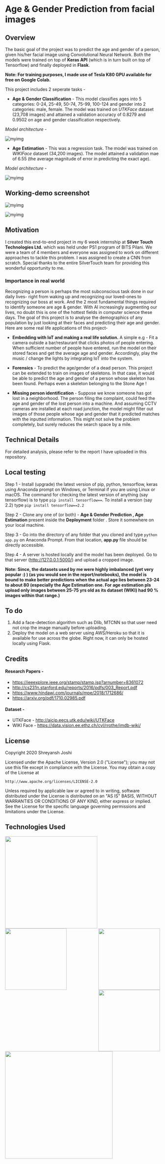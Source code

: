 # Age & Gender Prediction from facial images

## Overview
The basic goal of the project was to predict the age and gender of a person, given his/her facial image using Convolutional Neural Network. Both the models were trained on top of **Keras API** (which is in turn built on top of Tensorflow) and finally deployed in **Flask**.

**Note: For training purposes, I made use of Tesla K80 GPU available for free on Google Colab.**

This project includes 2 seperate tasks  -
* **Age & Gender Classification** - This model classifies ages into 5 categories: 0-24, 25-49, 50-74, 75-99, 100-124 and gender into 2 categories: male, female. The model was trained on *UTKFace* dataset (23,708 images) and attained a validation accuracy of 0.8279 and 0.9502 on age and gender classification respectively.
  
*Model architecture* - 

![myimg](readme_img/classifiers.PNG)       

* **Age Estimation** - This was a regression task. The model was trained on *WIKIFace* dataset (34,200 images). The model attained a validation mae of 6.55 (the average magnitude of error in predicting the exact age).

*Model architecture* -

![myimg](readme_img/regress.PNG)  

## Working-demo screenshot

![myimg](readme_img/class1.PNG)                                                                                   

![myimg](readme_img/reg1.PNG) 

## Motivation
I created this end-to-end project in my 6 week internship at **Silver Touch Technologies Ltd.** which was held under PS1 program of BITS Pilani. We were a team of 4 members and everyone was assigned to work on different approaches to tackle this problem. I was assigned to create a CNN from scratch. Special thanks to the entire SilverTouch team for providing this wonderful opportunity to me.

### Importance in real world
Recognizing a person is perhaps the most subconscious task done in our daily lives- right from waking up and recognizing our loved-ones to recognizing our boss at work. And the 2 most fundamental things required to identify someone are age & gender. With AI increasingly augmenting our lives, no doubt this is one of the hottest fields in computer science these days. The goal of this project is to analyse the demographics of any population by just looking at their faces and predicting their age and gender. Here are some real life applications of this project-
* **Embedding with IoT and making a real life solution.** A simple e.g - Fit a camera outside a bar/restaurant that clicks photos of people entering. When sufficient number of people have entered, run the model on their stored faces and get the average age and gender. Accordingly, play the music / change the lights by integrating IoT into the system.

* **Forensics** - To predict the age/gender of a dead person. This project can be extended to train on images of skeletons. In that case, it would be able to predict the age and gender of a person whose skeleton has been found. Perhaps even a skeleton belonging to the Stone Age !

* **Missing person identification** - Suppose we know someone has got lost in a neighborhood. The person filing the complaint, could feed the age and gender of the lost person into a machine. And assuming CCTV cameras are installed at each road junction, the model might filter out images of those people whose age and gender that it predicted matches with the inputted information. This might not solve the problem completely, but surely reduces the search space by a mile. 

## Technical Details
For detailed analysis, please refer to the report I have uploaded in this repository.

## Local testing
Step 1 - Install (upgrade) the latest version of pip, python, tensorflow, keras using Anaconda prompt on Windows, or Terminal if you are using Linux or macOS.
The command for checking the latest version of anything (say tensorflow) is to type `pip install tensorflow==`. 
To install a version (say 2.2) type `pip install tensorflow==2.2`

Step 2  - Clone any one of (or both) - **Age & Gender Prediction , Age Estimation** present inside the **Deployment** folder . Store it somewhere on your local machine.

Step 3 - Go into the directory of any folder that you cloned and type `python app.py` on Anaconda Prompt. From that location, **app.py** file should be directly accessible.

Step 4 - A server is hosted locally and the model has been deployed. Go to that server (http://127.0.0.1:5000/) and upload a cropped image.

**Note: Since, the datasets used by me were highly imbalanced (yet very popular :) ) (as you would see in the report/notebooks), the model is bound to make better predictions when the actual age lies between 23-24 to about 80 (especially the Age Estimation one. For age estimation pls upload only images between 25-75 yrs old as its dataset (WIKI) had 90 % images within that range.)** 

## To do
1. Add a face-detection algorithm such as Dlib, MTCNN so that user need not crop the image manually before uploading.
2. Deploy the model on a web server using AWS/Heroku so that it is available for use across the globe. Right now, it can only be hosted locally using Flask.

## Credits

#### Research Papers - 
* https://ieeexplore.ieee.org/stamp/stamp.jsp?arnumber=8361072
* http://cs231n.stanford.edu/reports/2016/pdfs/003_Report.pdf
* https://www.hindawi.com/journals/mpe/2018/1712686/
* https://arxiv.org/pdf/1710.02985.pdf

#### Dataset - 
* UTKFace - http://aicip.eecs.utk.edu/wiki/UTKFace
* WIKI Face - https://data.vision.ee.ethz.ch/cvl/rrothe/imdb-wiki/

 ## License
 Copyright 2020 Shreyansh Joshi

Licensed under the Apache License, Version 2.0 ("License"); you may not use this file except in compliance with the License. You may obtain a copy of the License at

`http://www.apache.org/licenses/LICENSE-2.0`

Unless required by applicable law or agreed to in writing, software distributed under the License is distributed on an "AS IS" BASIS, WITHOUT WARRANTIES OR CONDITIONS OF ANY KIND, either express or implied. See the License for the specific language governing permissions and limitations under the License.

## Technologies Used

<img src="https://github.com/ShreyanshJoshi/Facial-Demographics-using-CNN/blob/master/readme_img/1.png" width=300 align="left">
<img src="https://github.com/ShreyanshJoshi/Facial-Demographics-using-CNN/blob/master/readme_img/2.png" width=200 align="right">
<img src="https://github.com/ShreyanshJoshi/Facial-Demographics-using-CNN/blob/master/readme_img/4.PNG" width=200 align="left">
<img src="https://github.com/ShreyanshJoshi/Facial-Demographics-using-CNN/blob/master/readme_img/3.png" width=200 align="right"> 
<img src="https://github.com/ShreyanshJoshi/Facial-Demographics-using-CNN/blob/master/readme_img/5.jpg" width=350 align="left">
                  
                



                                                                   

